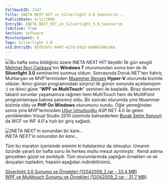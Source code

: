 ```yaml
---
FallbackID: 2347
Title: INETA NEXT HIT ve Silverlight 3.0 Seminerim...
PublishDate: 4/12/2009
EntryID: INETA_NEXT_HIT_ve_Silverlight_3_0_Seminerim
IsActive: True
Section: software
MinutesSpent: 0
Tags: Silverlight 3.0
old.EntryID: 05fb7bfc-640f-417d-b933-8e866740cd6b
---
```

![](http://cdn.daron.yondem.com/assets/2347/12042009_4.jpg)Bu hafta sonu
bildiğiniz üzere INETA NEXT HİT'deydik! İlk gün sevgili [Mehmet Nuri
Çankaya](http://www.nuricankaya.com/)'nın **Windows 7** oturumundan
sonra ben de ilk **Silverlight 3.0** seminerimi sunmuş oldum. Sonrasında
Doruk.NET'ten Vahriç Muhtaryan ve MVP'lerimizden [Muammer
Benzeş](http://www.muammerbenzes.com/) **Hyper-V** oturumda bizimle
oldular. İkinci günün programındaki sürprizi ilk günün sonunda
açıklamıştım :) ve ikinci güne "**WPF ve MultiTouch**" semineri ile
başladık. Biraz donanım tabanlı sorunlar yaşamamıza rağmen hem
MultiTouch hem de MultiPoint programlamaya bakma şansımız oldu. Bir
sonraki oturumda yine Muammer bizimle oldu ve **PHP On Windows**
oturumunu sundu. Öğle yemeğinden sonra yine MVP'lerimizden [Uğur
Umutluoğlu](http://www.umutluoglu.com/) ASP.NET 4.0 ile gelen
yeniliklerden Visual Studio 2010 üzerinde bahsederken [Burak Selim
Şenyurt](http://www.bsenyurt.com/) da WCF ve WF 4.0'a hızlı bir giriş
sağladı.

![INETA NEXT'in sonundan bir
kare...](http://cdn.daron.yondem.com/assets/2347/12042009_1.jpg)\
*INETA NEXT'in sonundan bir kare...*

Tüm bu maraton içerisinde eminim ki hatalarımız da olmuştur. Umarım
özünde yararlı bir hafta sonu ile herkes mutlu mesut ayrılmıştır.  Kendi
adıma gerçekten güzel ve zevkliydi. Tüm oturumlarımda yaptığım örnekleri
ve ek dosyaları topladım, hepsini aşağıdan indirebilirsiniz.

[Silverlight 3.0 Sunumu ve Örnekleri (12042009\_2.rar - 33,4
MB)](http://cdn.daron.yondem.com/assets/2347/12042009_2.rar)\
 [WPF ve Multitouch Sunumu ve Örnekleri (12042009\_2.rar - 31,7
MB)](http://cdn.daron.yondem.com/assets/2347/12042009_3.rar)


